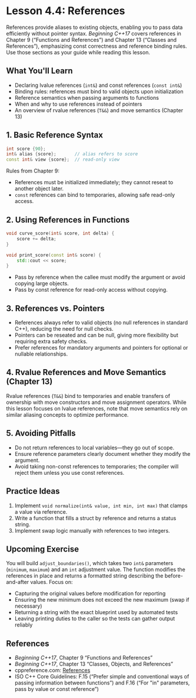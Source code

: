 # Lesson 4.4: References

References provide aliases to existing objects, enabling you to pass data efficiently without pointer syntax. *Beginning C++17* covers references in Chapter 9 (“Functions and References”) and Chapter 13 (“Classes and References”), emphasizing const correctness and reference binding rules. Use those sections as your guide while reading this lesson.

## What You'll Learn

- Declaring lvalue references (`int&`) and const references (`const int&`)
- Binding rules: references must bind to valid objects upon initialization
- Reference semantics when passing arguments to functions
- When and why to use references instead of pointers
- An overview of rvalue references (`T&&`) and move semantics (Chapter 13)

## 1. Basic Reference Syntax

```cpp
int score {90};
int& alias {score};       // alias refers to score
const int& view {score};  // read-only view
```

Rules from Chapter 9:

- References must be initialized immediately; they cannot reseat to another object later.
- `const` references can bind to temporaries, allowing safe read-only access.

## 2. Using References in Functions

```cpp
void curve_score(int& score, int delta) {
    score += delta;
}

void print_score(const int& score) {
    std::cout << score;
}
```

- Pass by reference when the callee must modify the argument or avoid copying large objects.
- Pass by const reference for read-only access without copying.

## 3. References vs. Pointers

- References always refer to valid objects (no null references in standard C++), reducing the need for null checks.
- Pointers can be reseated and can be null, giving more flexibility but requiring extra safety checks.
- Prefer references for mandatory arguments and pointers for optional or nullable relationships.

## 4. Rvalue References and Move Semantics (Chapter 13)

Rvalue references (`T&&`) bind to temporaries and enable transfers of ownership with move constructors and move assignment operators. While this lesson focuses on lvalue references, note that move semantics rely on similar aliasing concepts to optimize performance.

## 5. Avoiding Pitfalls

- Do not return references to local variables—they go out of scope.
- Ensure reference parameters clearly document whether they modify the argument.
- Avoid taking non-const references to temporaries; the compiler will reject them unless you use const references.

## Practice Ideas

1. Implement `void normalize(int& value, int min, int max)` that clamps a value via reference.
2. Write a function that fills a struct by reference and returns a status string.
3. Implement swap logic manually with references to two integers.

## Upcoming Exercise

You will build `adjust_boundaries()`, which takes two `int&` parameters (`minimum`, `maximum`) and an `int` adjustment value. The function modifies the references in place and returns a formatted string describing the before-and-after values. Focus on:

- Capturing the original values before modification for reporting
- Ensuring the new minimum does not exceed the new maximum (swap if necessary)
- Returning a string with the exact blueprint used by automated tests
- Leaving printing duties to the caller so the tests can gather output reliably

## References

- *Beginning C++17*, Chapter 9 “Functions and References”
- *Beginning C++17*, Chapter 13 “Classes, Objects, and References”
- cppreference.com: [References](https://en.cppreference.com/w/cpp/language/reference)
- ISO C++ Core Guidelines: F.15 (“Prefer simple and conventional ways of passing information between functions”) and F.16 (“For "in" parameters, pass by value or const reference”)
